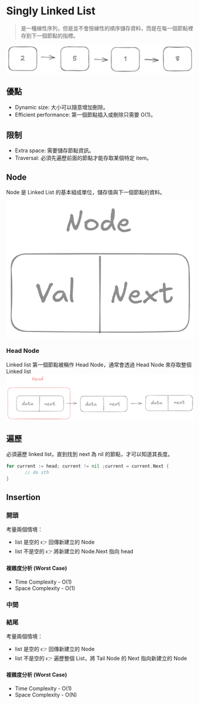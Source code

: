 # Singly Linked List
> 是一種線性序列，但是並不會按線性的順序儲存資料，而是在每一個節點裡存到下一個節點的指標。

![linked list](./linked_list.png)

## 優點
- Dynamic size: 大小可以隨意增加刪除。
- Efficient performance: 第一個節點插入或刪除只需要 O(1)。

## 限制
- Extra space: 需要儲存節點資訊。
- Traversal: 必須先遍歷前面的節點才能存取某個特定 item。

## Node
Node 是 Linked List 的基本組成單位，儲存值與下一個節點的資料。

![node](./node.png)


### Head Node
Linked list 第一個節點被稱作 Head Node，通常會透過 Head Node 來存取整個 Linked list
![head](./head.png)


## 遍歷
必須遍歷 linked list，直到找到 next 為 nil 的節點，才可以知道其長度。

```go
for current := head; current != nil ;current = current.Next {
       // do sth
}

```

## Insertion
### 開頭
考量兩個情境：
- list 是空的 👉 回傳新建立的 Node
- list 不是空的 👉 將新建立的 Node.Next 指向 head
#### 複雜度分析 (Worst Case)
- Time Complexity - O(1)
- Space Complexity - O(1)

### 中間
### 結尾
考量兩個情境：
- list 是空的 👉 回傳新建立的 Node
- list 不是空的 👉 遍歷整個 List，將 Tail Node 的 Next 指向新建立的 Node

#### 複雜度分析 (Worst Case)
- Time Complexity - O(1)
- Space Complexity - O(N)